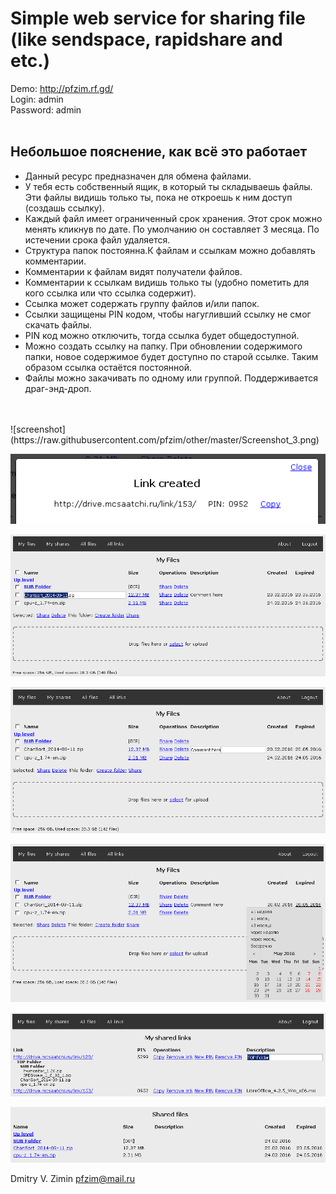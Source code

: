 # Simple web service for sharing file (like sendspace, rapidshare and etc.)

Demo: http://pfzim.rf.gd/<br />
Login: admin<br />
Password: admin<br />
<br />
## Небольшое пояснение, как всё это работает

- Данный ресурс предназначен для обмена файлами.
- У тебя есть собственный ящик, в который ты складываешь файлы. Эти файлы видишь только ты, пока не откроешь к ним доступ (создашь ссылку).
- Каждый файл имеет ограниченный срок хранения. Этот срок можно менять кликнув по дате. По умолчанию он составляет 3 месяца. По истечении срока файл удаляется.
- Структура папок постоянна.К файлам и ссылкам можно добавлять комментарии.
- Комментарии к файлам видят получатели файлов.
- Комментарии к ссылкам видишь только ты (удобно пометить для кого ссылка или что ссылка содержит).
- Ссылка может содержать группу файлов и/или папок.
- Ссылки защищены PIN кодом, чтобы нагугливший ссылку не смог скачать файлы.
- PIN код можно отключить, тогда ссылка будет общедоступной.
- Можно создать ссылку на папку. При обновлении содержимого папки, новое содержимое будет доступно по старой ссылке. Таким образом ссылка остаётся постоянной.
- Файлы можно закачивать по одному или группой. Поддерживается драг-энд-дроп.
<br />
<br />
![screenshot](https://raw.githubusercontent.com/pfzim/other/master/Screenshot_3.png)

![screenshot](https://raw.githubusercontent.com/pfzim/other/master/Screenshot_4.png)

![screenshot](https://raw.githubusercontent.com/pfzim/other/master/Screenshot_6.png)

![screenshot](https://raw.githubusercontent.com/pfzim/other/master/Screenshot_2.png)

![screenshot](https://raw.githubusercontent.com/pfzim/other/master/Screenshot_7.png)

![screenshot](https://raw.githubusercontent.com/pfzim/other/master/Screenshot_5.png)

![screenshot](https://raw.githubusercontent.com/pfzim/other/master/Screenshot_8.png)


Dmitry V. Zimin <pfzim@mail.ru>